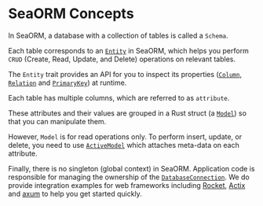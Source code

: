 # SeaORM Concepts

In SeaORM, a database with a collection of tables is called a `Schema`.

Each table corresponds to an [`Entity`](03-generate-entity/02-entity-structure.md#entity) in SeaORM, which helps you perform `CRUD` (Create, Read, Update, and Delete) operations on relevant tables.

The `Entity` trait provides an API for you to inspect its properties ([`Column`](03-generate-entity/02-entity-structure.md#column), [`Relation`](03-generate-entity/02-entity-structure.md#relation) and [`PrimaryKey`](03-generate-entity/02-entity-structure.md#primary-key)) at runtime.

Each table has multiple columns, which are referred to as `attribute`.

These attributes and their values are grouped in a Rust struct (a [`Model`](03-generate-entity/03-expanded-entity-structure.md#model)) so that you can manipulate them.

However, `Model` is for read operations only. To perform insert, update, or delete, you need to use [`ActiveModel`](03-generate-entity/03-expanded-entity-structure.md#active-model) which attaches meta-data on each attribute.

Finally, there is no singleton (global context) in SeaORM. Application code is responsible for managing the ownership of the [`DatabaseConnection`](02-install-and-config/03-connection.md). We do provide integration examples for web frameworks including [Rocket](https://github.com/SeaQL/sea-orm/tree/master/examples/rocket_example), [Actix](https://github.com/SeaQL/sea-orm/tree/master/examples/actix_example) and [axum](https://github.com/SeaQL/sea-orm/tree/master/examples/axum_example) to help you get started quickly.